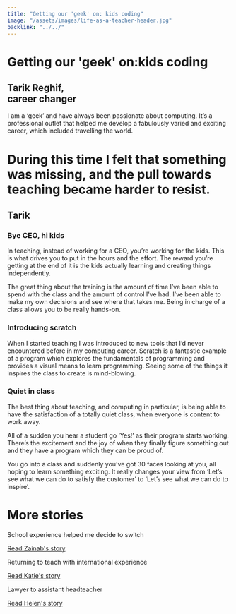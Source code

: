 ```yaml
---
title: "Getting our 'geek' on: kids coding"
image: "/assets/images/life-as-a-teacher-header.jpg"
backlink: "../../"
---
```


<div class="content-wrapper">
    <div class="content__right">
    </div>
    <div class="content__left">
        <div class="stories">
            <h1>Getting our 'geek' on:kids coding</h1>
            <div class="story-header">
                <div class="story-header__thumb" style="background-image:url('/assets/images/stories/stories-tarik.jpg')"></div>
                <div class="story-header__label">
                    <h2>Tarik Reghif,<br/> career changer</h2>
                </div>
            </div>
            
   <p class="prominent">
               I am a ‘geek’ and have always been passionate about computing. It’s a professional outlet that helped me develop a fabulously varied and exciting career, which included travelling the world.
            </p>
            
  <div>
                <div class="quote-block">
                    <span class="icon-quote"></span>
                    <h1>During this time I felt that something was missing, and the pull towards teaching became harder to resist.<span class="icon-quote quote-close"></span></h1>
                    <h2>Tarik</h2>
                </div>
                
   <h3>Bye CEO, hi kids</h3>
<p>In teaching, instead of working for a CEO, you’re working for the kids. This is what drives you to put in the hours and the effort. The reward you’re getting at the end of it is the kids actually learning and creating things independently.</p>

                
  </div>
                 
                 
  <p>The great thing about the training is the amount of time I’ve been able to spend with the class and the amount of control I’ve had. I’ve been able to make my own decisions and see where that takes me. Being in charge of a class allows you to be really hands-on.</p>

<h3>Introducing scratch</h3>
<p>When I started teaching I was introduced to new tools that I’d never encountered before in my computing career. Scratch is a fantastic example of a program which explores the fundamentals of programming and provides a visual means to learn programming. Seeing some of the things it inspires the class to create is mind-blowing.</p>
<h3>Quiet in class</h3>
<p>The best thing about teaching, and computing in particular, is being able to have the satisfaction of a totally quiet class, when everyone is content to work away.</p>
<p>All of a sudden you hear a student go ‘Yes!’ as their program starts working. There’s the excitement and the joy of when they finally figure something out and they have a program which they can be proud of.</p>
<p>You go into a class and suddenly you’ve got 30 faces looking at you, all hoping to learn something exciting. It really changes your view from ‘Let’s see what we can do to satisfy the customer’ to ‘Let’s see what we can do to inspire’.</p>








   </div>
    </div>
</div>

<div class="more-stories">
    <h1 class="more-stories_header strapline">More stories</h1>
    <div class="more-stories__thumbs">
        <div class="more-stories__thumbs__thumb">
            <a href="/life-as-a-teacher/my-story-into-teaching/career-changers/school-experience-helped-me-decide-to-switch">
                <div class="more-stories__thumbs__thumb__img" style="background-image:url('/assets/images/stories/stories-zainab.jpg')"></div>
            </a>
            <div class="more-stories__thumbs__thumb__content">
                <p>School experience helped me decide to switch</p>
                <a class="git-link" href="/life-as-a-teacher/my-story-into-teaching/career-changers/school-experience-helped-me-decide-to-switch">Read Zainab's story  <i class="fas fa-chevron-right"></i></a>
            </div>
        </div>
        <div class="more-stories__thumbs__thumb">
            <a href="/life-as-a-teacher/my-story-into-teaching/international-career-changers/returning-to-teaching-with-international-experience">
                <div class="more-stories__thumbs__thumb__img" style="background-image:url('/assets/images/stories/stories-katie.png')"></div>
            </a>
            <div class="more-stories__thumbs__thumb__content">
                <p>Returning to teach with international experience</p>
                <a class="git-link" href="/life-as-a-teacher/my-story-into-teaching/international-career-changers/returning-to-teaching-with-international-experience">Read Katie's story  <i class="fas fa-chevron-right"></i></a>
            </div>
        </div>
        <div class="more-stories__thumbs__thumb">
            <a href="/life-as-a-teacher/my-story-into-teaching/career-progression/lawyer-to-assistant-teacher">
                <div class="more-stories__thumbs__thumb__img" style="background-image:url('/assets/images/stories/stories-helen.jpg')"></div>
            </a>
            <div class="more-stories__thumbs__thumb__content">
                <p>Lawyer to assistant headteacher</p>
                <a class="git-link" href="/life-as-a-teacher/my-story-into-teaching/career-progression/lawyer-to-assistant-teacher">Read Helen's story <i class="fas fa-chevron-right"></i></a>
            </div>
        </div>
    </div>
</div>




